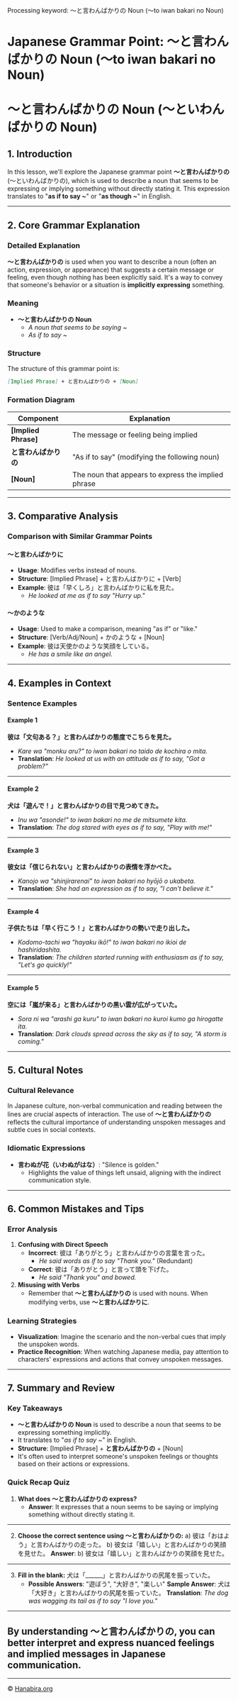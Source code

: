 Processing keyword: ～と言わんばかりの Noun (～to iwan bakari no Noun)
# Japanese Grammar Point: ～と言わんばかりの Noun (～to iwan bakari no Noun)
# ～と言わんばかりの Noun (～といわんばかりの Noun)
## 1. Introduction
In this lesson, we'll explore the Japanese grammar point **～と言わんばかりの** (～といわんばかりの), which is used to describe a noun that seems to be expressing or implying something without directly stating it. This expression translates to "**as if to say ~**" or "**as though ~**" in English.

---
## 2. Core Grammar Explanation
### Detailed Explanation
**～と言わんばかりの** is used when you want to describe a noun (often an action, expression, or appearance) that suggests a certain message or feeling, even though nothing has been explicitly said. It's a way to convey that someone's behavior or a situation is **implicitly expressing** something.
### Meaning
- **～と言わんばかりの Noun**
  - *A noun that seems to be saying ~*
  - *As if to say ~*
### Structure
The structure of this grammar point is:
```markdown
[Implied Phrase] + と言わんばかりの + [Noun]
```
### Formation Diagram
| Component              | Explanation                                       |
|------------------------|---------------------------------------------------|
| **[Implied Phrase]**   | The message or feeling being implied              |
| **と言わんばかりの**     | "As if to say" (modifying the following noun)      |
| **[Noun]**             | The noun that appears to express the implied phrase |
---
## 3. Comparative Analysis
### Comparison with Similar Grammar Points
#### ～と言わんばかりに
- **Usage**: Modifies verbs instead of nouns.
- **Structure**: [Implied Phrase] + と言わんばかりに + [Verb]
- **Example**: 彼は「早くしろ」と言わんばかりに私を見た。
  - *He looked at me as if to say "Hurry up."*
#### ～かのような
- **Usage**: Used to make a comparison, meaning "as if" or "like."
- **Structure**: [Verb/Adj/Noun] + かのような + [Noun]
- **Example**: 彼は天使かのような笑顔をしている。
  - *He has a smile like an angel.*
---
## 4. Examples in Context
### Sentence Examples
#### Example 1
**彼は「文句ある？」と言わんばかりの態度でこちらを見た。**
- *Kare wa "monku aru?" to iwan bakari no taido de kochira o mita.*
- **Translation**: *He looked at us with an attitude as if to say, "Got a problem?"*
---
#### Example 2
**犬は「遊んで！」と言わんばかりの目で見つめてきた。**
- *Inu wa "asonde!" to iwan bakari no me de mitsumete kita.*
- **Translation**: *The dog stared with eyes as if to say, "Play with me!"*
---
#### Example 3
**彼女は「信じられない」と言わんばかりの表情を浮かべた。**
- *Kanojo wa "shinjirarenai" to iwan bakari no hyōjō o ukabeta.*
- **Translation**: *She had an expression as if to say, "I can't believe it."*
---
#### Example 4
**子供たちは「早く行こう！」と言わんばかりの勢いで走り出した。**
- *Kodomo-tachi wa "hayaku ikō!" to iwan bakari no ikioi de hashiridashita.*
- **Translation**: *The children started running with enthusiasm as if to say, "Let's go quickly!"*
---
#### Example 5
**空には「嵐が来る」と言わんばかりの黒い雲が広がっていた。**
- *Sora ni wa "arashi ga kuru" to iwan bakari no kuroi kumo ga hirogatte ita.*
- **Translation**: *Dark clouds spread across the sky as if to say, "A storm is coming."*
---
## 5. Cultural Notes
### Cultural Relevance
In Japanese culture, non-verbal communication and reading between the lines are crucial aspects of interaction. The use of **～と言わんばかりの** reflects the cultural importance of understanding unspoken messages and subtle cues in social contexts.
### Idiomatic Expressions
- **言わぬが花（いわぬがはな）**: "Silence is golden."
  - Highlights the value of things left unsaid, aligning with the indirect communication style.
---
## 6. Common Mistakes and Tips
### Error Analysis
1. **Confusing with Direct Speech**
   - **Incorrect**: 彼は「ありがとう」と言わんばかりの言葉を言った。
     - *He said words as if to say "Thank you."* (Redundant)
   - **Correct**: 彼は「ありがとう」と言って頭を下げた。
     - *He said "Thank you" and bowed.*
2. **Misusing with Verbs**
   - Remember that **～と言わんばかりの** is used with nouns. When modifying verbs, use **～と言わんばかりに**.
### Learning Strategies
- **Visualization**: Imagine the scenario and the non-verbal cues that imply the unspoken words.
- **Practice Recognition**: When watching Japanese media, pay attention to characters' expressions and actions that convey unspoken messages.
---
## 7. Summary and Review
### Key Takeaways
- **～と言わんばかりの Noun** is used to describe a noun that seems to be expressing something implicitly.
- It translates to "*as if to say ~*" in English.
- **Structure**: [Implied Phrase] + **と言わんばかりの** + [Noun]
- It's often used to interpret someone's unspoken feelings or thoughts based on their actions or expressions.
### Quick Recap Quiz
1. **What does ～と言わんばかりの express?**
   - **Answer**: It expresses that a noun seems to be saying or implying something without directly stating it.
---
2. **Choose the correct sentence using ～と言わんばかりの:**
   a) 彼は「おはよう」と言わんばかりの走った。
   b) 彼女は「嬉しい」と言わんばかりの笑顔を見せた。
   **Answer**: b) 彼女は「嬉しい」と言わんばかりの笑顔を見せた。
---
3. **Fill in the blank:**
   犬は「______」と言わんばかりの尻尾を振っていた。
   - **Possible Answers**: "遊ぼう", "大好き", "楽しい"
   **Sample Answer**: 犬は「大好き」と言わんばかりの尻尾を振っていた。
   **Translation**: *The dog was wagging its tail as if to say "I love you."*
---
By understanding **～と言わんばかりの**, you can better interpret and express nuanced feelings and implied messages in Japanese communication.
---


---

© [Hanabira.org](https://hanabira.org)
